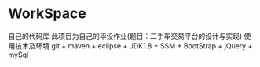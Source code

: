 # WorkSpace
自己的代码库
此项目为自己的毕设作业(题目：二手车交易平台的设计与实现)
使用技术及环境 git + maven + eclipse + JDK1.8 + SSM + BootStrap + jQuery + mySql
